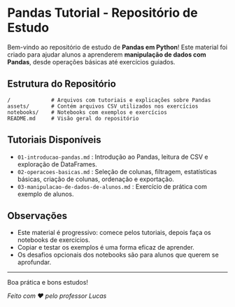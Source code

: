 # Pandas Tutorial - Repositório de Estudo

Bem-vindo ao repositório de estudo de **Pandas em Python**! Este material foi criado para ajudar alunos a aprenderem **manipulação de dados com Pandas**, desde operações básicas até exercícios guiados.

## Estrutura do Repositório

```
/             # Arquivos com tutoriais e explicações sobre Pandas
assets/       # Contém arquivos CSV utilizados nos exercícios
notebooks/    # Notebooks com exemplos e exercícios
README.md     # Visão geral do repositório
```

## Tutoriais Disponíveis

* `01-introducao-pandas.md` : Introdução ao Pandas, leitura de CSV e exploração de DataFrames.
* `02-operacoes-basicas.md` : Seleção de colunas, filtragem, estatísticas básicas, criação de colunas, ordenação e exportação.
* `03-manipulacao-de-dados-de-alunos.md` : Exercício de prática com exemplo de alunos.

## Observações

* Este material é progressivo: comece pelos tutoriais, depois faça os notebooks de exercícios.
* Copiar e testar os exemplos é uma forma eficaz de aprender.
* Os desafios opcionais dos notebooks são para alunos que querem se aprofundar.

---

Boa prática e bons estudos!

<i>Feito com ❤️ pelo professor Lucas</i>
